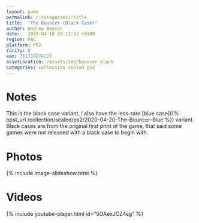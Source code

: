 ```yaml
---
layout: game
permalink: /:categories/:title
title:  "The Bouncer (Black Case)"
author: Andrew Benson
date:   2020-04-18 20:13:13 +0100
region: PAL
platform: PS2
rarity: 8
ean: 711719274223
assetLocation: /assets/img/bouncer_black
categories: collection sealed ps2
---
```


# Notes

This is the black case variant, I also have the less-rare [blue case]({% post_url /collection/sealed/ps2/2020-04-20-The-Bouncer-Blue %}) variant. Black cases are from the original first print of the game, that said some games were not released with a black case to begin with.


# Photos

{% include image-slideshow.html %}

# Videos
{% include youtube-player.html id="5OAexJCZ4sg" %}

